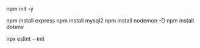 npm init -y

npm install express
npm install mysql2
npm install nodemon -D
npm install dotenv

npx eslint --init
